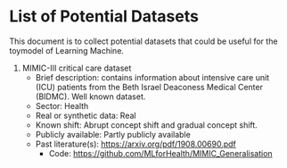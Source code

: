 # List of Potential Datasets

This document is to collect potential datasets that could be useful for the toymodel of Learning Machine.

1. MIMIC-III critical care dataset 
   * Brief description: contains information about intensive care unit (ICU) patients from the Beth Israel Deaconess Medical
    Center (BIDMC). Well known dataset.
   * Sector: Health
   * Real or synthetic data: Real
   * Known shift: Abrupt concept shift and gradual concept shift.
   * Publicly available: Partly publicly available 
   * Past literature(s): https://arxiv.org/pdf/1908.00690.pdf
        * Code: https://github.com/MLforHealth/MIMIC_Generalisation

